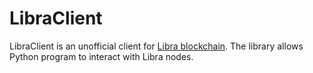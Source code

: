 # LibraClient

LibraClient is an unofficial client for [Libra blockchain](http://libra.org). The library allows Python program to interact with Libra nodes. 

